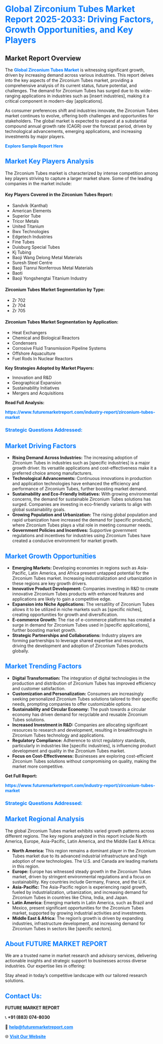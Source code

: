 <h1 style="color: #007BFF;">Global Zirconium Tubes Market Report 2025-2033: Driving Factors, Growth Opportunities, and Key Players</h1>

<section id="overview">
<h2>Market Report Overview</h2>
<p>The <a href="https://www.futuremarketreport.com/industry-report/zirconium-tubes-market" style="color: #007BFF; text-decoration: none;"><strong>Global Zirconium Tubes Market</strong></a> is witnessing significant growth, driven by increasing demand across various industries. This report delves into the key aspects of the Zirconium Tubes market, providing a comprehensive analysis of its current status, future potential, and challenges. The demand for Zirconium Tubes has surged due to its wide-ranging applications in industries such as [insert industries], making it a critical component in modern-day [applications].</p>
<p>As consumer preferences shift and industries innovate, the Zirconium Tubes market continues to evolve, offering both challenges and opportunities for stakeholders. The global market is expected to expand at a substantial compound annual growth rate (CAGR) over the forecast period, driven by technological advancements, emerging applications, and increasing investments by major players.</p>
</section>

<section id="overview">
<p><a href="https://www.futuremarketreport.com/request-sample/reportId=31492" style="color: #007BFF; text-decoration: none;"><strong>Explore Sample Report Here</strong></a></p>
</section>

<section id="key-players">
<h2 style="color: #007BFF;">Market Key Players Analysis</h2>
<p>The Zirconium Tubes market is characterized by intense competition among key players striving to capture a larger market share. Some of the leading companies in the market include:</p>
<h4>Key Players Covered in the Zirconium Tubes Report:</h4>
<ul><li>Sandvik (Kanthal)</li><li>American Elements</li><li>Superior Tube</li><li>Tricor Metals</li><li>United Titanium</li><li>Bwx Technologies</li><li>Edgetech Industries</li><li>Fine Tubes</li><li>Duisburg Special Tubes</li><li>Kj Tubing</li><li>Baoji Wang Delong Metal Materials</li><li>Suresh Steel Centre</li><li>Baoji Tianrui Nonferrous Metal Materials</li><li>Baoti</li><li>Baoji Yongshengtai Titanium Industry</li></ul>
<h4>Zirconium Tubes Market Segmentation by Type:</h4>
<ul><li>Zr 702</li><li>Zr 704</li><li>Zr 705</li></ul>

<h4>Zirconium Tubes Market Segmentation by Application:</h4>
<ul><li>Heat Exchangers</li><li>Chemical and Biological Reactors</li><li>Condensers</li><li>Corrosive Fluid Transmission Pipeline Systems</li><li>Offshore Aquaculture</li><li>Fuel Rods In Nuclear Reactors</li></ul>
<p><strong>Key Strategies Adopted by Market Players:</strong></p>
<ul>
<li>Innovation and R&D</li>
<li>Geographical Expansion</li>
<li>Sustainability Initiatives</li>
<li>Mergers and Acquisitions</li>
</ul>
</section>

<section>
<p><strong>Read Full Analysis: </strong></p><a href="https://www.futuremarketreport.com/industry-report/zirconium-tubes-market" style="color: #007BFF; text-decoration: none;"><strong>https://www.futuremarketreport.com/industry-report/zirconium-tubes-market</strong></a>
<h3 style="color: #007BFF;">Strategic Questions Addressed:</h3>
</section>

<section id="driving-factors">
<h2 style="color: #007BFF;">Market Driving Factors</h2>
<ul>
<li><strong>Rising Demand Across Industries:</strong> The increasing adoption of Zirconium Tubes in industries such as [specific industries] is a major growth driver. Its versatile applications and cost-effectiveness make it a preferred choice among manufacturers.</li>
<li><strong>Technological Advancements:</strong> Continuous innovations in production and application technologies have enhanced the efficiency and performance of Zirconium Tubes, further boosting market demand.</li>
<li><strong>Sustainability and Eco-Friendly Initiatives:</strong> With growing environmental concerns, the demand for sustainable Zirconium Tubes solutions has surged. Companies are investing in eco-friendly variants to align with global sustainability goals.</li>
<li><strong>Growing Population and Urbanization:</strong> The rising global population and rapid urbanization have increased the demand for [specific products], where Zirconium Tubes plays a vital role in meeting consumer needs.</li>
<li><strong>Government Policies and Incentives:</strong> Supportive government regulations and incentives for industries using Zirconium Tubes have created a conducive environment for market growth.</li>
</ul>
</section>

<section id="growth-opportunities">
<h2 style="color: #007BFF;">Market Growth Opportunities</h2>
<ul>
<li><strong>Emerging Markets:</strong> Developing economies in regions such as Asia-Pacific, Latin America, and Africa present untapped potential for the Zirconium Tubes market. Increasing industrialization and urbanization in these regions are key growth drivers.</li>
<li><strong>Innovative Product Development:</strong> Companies investing in R&D to create innovative Zirconium Tubes products with enhanced features and applications are likely to gain a competitive edge.</li>
<li><strong>Expansion into Niche Applications:</strong> The versatility of Zirconium Tubes allows it to be utilized in niche markets such as [specific niches], creating opportunities for growth and diversification.</li>
<li><strong>E-commerce Growth:</strong> The rise of e-commerce platforms has created a surge in demand for Zirconium Tubes used in [specific applications], further boosting market growth.</li>
<li><strong>Strategic Partnerships and Collaborations:</strong> Industry players are forming partnerships to leverage shared expertise and resources, driving the development and adoption of Zirconium Tubes products globally.</li>
</ul>
</section>

<section id="trending-factors">
<h2 style="color: #007BFF;">Market Trending Factors</h2>
<ul>
<li><strong>Digital Transformation:</strong> The integration of digital technologies in the production and distribution of Zirconium Tubes has improved efficiency and customer satisfaction.</li>
<li><strong>Customization and Personalization:</strong> Consumers are increasingly seeking personalized Zirconium Tubes solutions tailored to their specific needs, prompting companies to offer customizable options.</li>
<li><strong>Sustainability and Circular Economy:</strong> The push towards a circular economy has driven demand for recyclable and reusable Zirconium Tubes solutions.</li>
<li><strong>Increased Investment in R&D:</strong> Companies are allocating significant resources to research and development, resulting in breakthroughs in Zirconium Tubes technology and applications.</li>
<li><strong>Regulatory Compliance:</strong> Adherence to strict regulatory standards, particularly in industries like [specific industries], is influencing product development and quality in the Zirconium Tubes market.</li>
<li><strong>Focus on Cost-Effectiveness:</strong> Businesses are exploring cost-efficient Zirconium Tubes solutions without compromising on quality, making the market more competitive.</li>
</ul>
</section>

<section>
<p><strong>Get Full Report: </strong></p><a href="https://www.futuremarketreport.com/industry-report/zirconium-tubes-market" style="color: #007BFF; text-decoration: none;"><strong>https://www.futuremarketreport.com/industry-report/zirconium-tubes-market</strong></a>
<h3 style="color: #007BFF;">Strategic Questions Addressed:</h3>
</section>


<section id="regional-analysis">
<h2 style="color: #007BFF;">Market Regional Analysis</h2>
<p>The global Zirconium Tubes market exhibits varied growth patterns across different regions. The key regions analyzed in this report include North America, Europe, Asia-Pacific, Latin America, and the Middle East & Africa:</p>
<ul>
<li><strong>North America:</strong> This region remains a dominant player in the Zirconium Tubes market due to its advanced industrial infrastructure and high adoption of new technologies. The U.S. and Canada are leading markets in this region.</li>
<li><strong>Europe:</strong> Europe has witnessed steady growth in the Zirconium Tubes market, driven by stringent environmental regulations and a focus on sustainability. Key countries include Germany, France, and the U.K.</li>
<li><strong>Asia-Pacific:</strong> The Asia-Pacific region is experiencing rapid growth, fueled by industrialization, urbanization, and increasing demand for Zirconium Tubes in countries like China, India, and Japan.</li>
<li><strong>Latin America:</strong> Emerging markets in Latin America, such as Brazil and Mexico, present significant opportunities for the Zirconium Tubes market, supported by growing industrial activities and investments.</li>
<li><strong>Middle East & Africa:</strong> The region’s growth is driven by expanding industries, infrastructure development, and increasing demand for Zirconium Tubes in sectors like [specific sectors].</li>
</ul>
</section>

<footer>
<h2 style="color: #007BFF;">About FUTURE MARKET REPORT</h2>
<p>We are a trusted name in market research and advisory services, delivering actionable insights and strategic support to businesses across diverse industries. Our expertise lies in offering:</p>

<p>Stay ahead in today’s competitive landscape with our tailored research solutions.</p>

<h2 style="color: #007BFF;">Contact Us:</h2>
<p><strong>FUTURE MARKET REPORT</strong></p>
<p>📞 <strong>+91 (883) 074-8030</strong></p>
<p>📧 <strong><a href="mailto:help@futuremarketreport.com" style="color: #007BFF;">help@futuremarketreport.com</a></strong></p>
<p>🌐 <strong><a href="https://www.futuremarketreport.com/" style="color: #007BFF;">Visit Our Website</a></strong></p>
</footer>